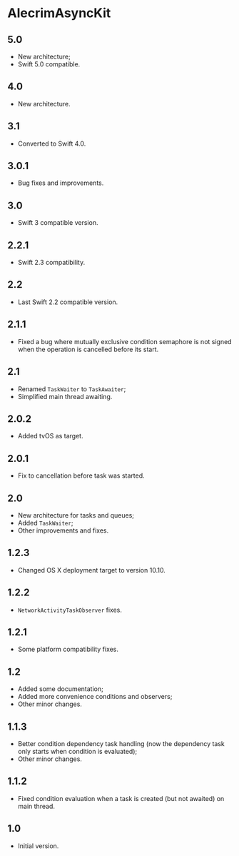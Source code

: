 # AlecrimAsyncKit

## 5.0
- New architecture;
- Swift 5.0 compatible.

## 4.0
- New architecture.

## 3.1
- Converted to Swift 4.0.

## 3.0.1
- Bug fixes and improvements.

## 3.0
- Swift 3 compatible version.

## 2.2.1
- Swift 2.3 compatibility.

## 2.2
- Last Swift 2.2 compatible version.

## 2.1.1
- Fixed a bug where mutually exclusive condition semaphore is not signed when the operation is cancelled before its start.

## 2.1
- Renamed `TaskWaiter` to `TaskAwaiter`;
- Simplified main thread awaiting.

## 2.0.2
- Added tvOS as target.

## 2.0.1
- Fix to cancellation before task was started.

## 2.0
- New architecture for tasks and queues;
- Added `TaskWaiter`;
- Other improvements and fixes.

## 1.2.3
- Changed OS X deployment target to version 10.10.

## 1.2.2
- `NetworkActivityTaskObserver` fixes.

## 1.2.1
- Some platform compatibility fixes.

## 1.2
- Added some documentation;
- Added more convenience conditions and observers;
- Other minor changes.

## 1.1.3
- Better condition dependency task handling (now the dependency task only starts when condition is evaluated);
- Other minor changes.

## 1.1.2
- Fixed condition evaluation when a task is created (but not awaited) on main thread.

## 1.0
- Initial version.
